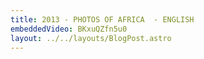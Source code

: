 ```yaml
---
title: 2013 - PHOTOS OF AFRICA  - ENGLISH
embeddedVideo: BKxuQZfn5u0
layout: ../../layouts/BlogPost.astro
---
```

